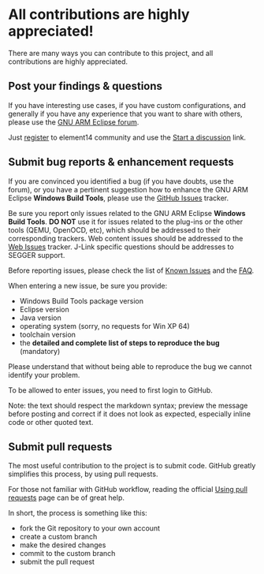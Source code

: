 # All contributions are highly appreciated!

There are many ways you can contribute to this project, and all contributions are highly appreciated.

## Post your findings & questions

If you have interesting use cases, if you have custom configurations, and generally if you have any experience that you want to share with others, please use the [GNU ARM Eclipse forum](http://www.element14.com/community/groups/gnu-arm-eclipse).

Just [register](http://www.element14.com/community/create-account.jspa) to element14 community and use the [Start a discussion](http://www.element14.com/community/discussion/create.jspa?containerID=2436&containerType=700) link.

## Submit bug reports & enhancement requests

If you are convinced you identified a bug (if you have doubts, use the forum), or you have a pertinent suggestion how to enhance the GNU ARM Eclipse **Windows Build Tools**, please use the [GitHub Issues](https://github.com/gnuarmeclipse/windows-build-tools/issues) tracker.

Be sure you report only issues related to the GNU ARM Eclipse **Windows Build Tools**. **DO NOT** use it for issues related to the plug-ins or the other tools (QEMU, OpenOCD, etc), which should be addressed to their corresponding trackers. Web content issues should be addressed to the [Web Issues](https://github.com/gnuarmeclipse/gnuarmeclipse.github.io/issues/1) tracker. J-Link specific questions should be addresses to SEGGER support.

Before reporting issues, please check the list of [Known Issues](http://gnuarmeclipse.github.io/support/known-issues/) and the [FAQ](http://gnuarmeclipse.github.io/support/faq/).

When entering a new issue, be sure you provide:

* Windows Build Tools package version
* Eclipse version
* Java version
* operating system (sorry, no requests for Win XP 64)
* toolchain version
* the **detailed and complete list of steps to reproduce the bug** (mandatory)

Please understand that without being able to reproduce the bug we cannot identify your problem.

To be allowed to enter issues, you need to first login to GitHub.

Note: the text should respect the markdown syntax; preview the message before posting and correct if it does not look as  expected, especially inline code or other quoted text.

## Submit pull requests

The most useful contribution to the project is to submit code. GitHub greatly simplifies this process, by using pull requests.

For those not familiar with GitHub workflow, reading the official [Using pull requests](https://help.github.com/articles/using-pull-requests/) page can be of great help.

In short, the process is something like this:

* fork the Git repository to your own account
* create a custom branch
* make the desired changes
* commit to the custom branch
* submit the pull request

